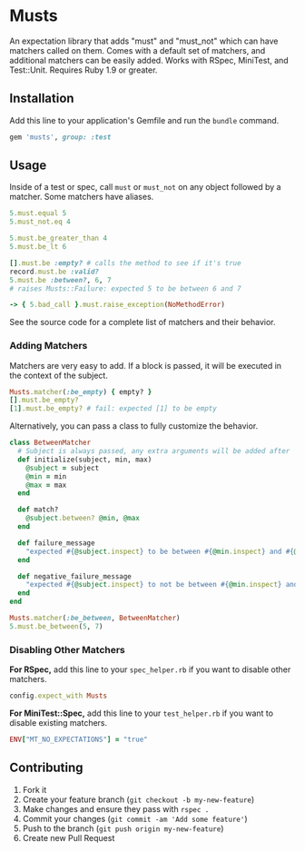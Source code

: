 # Musts

An expectation library that adds "must" and "must_not" which can have matchers called on them. Comes with a default set of matchers, and additional matchers can be easily added. Works with RSpec, MiniTest, and Test::Unit. Requires Ruby 1.9 or greater.


## Installation

Add this line to your application's Gemfile and run the `bundle` command.

```ruby
gem 'musts', group: :test
```


## Usage

Inside of a test or spec, call `must` or `must_not` on any object followed by a matcher. Some matchers have aliases.

```ruby
5.must.equal 5
5.must_not.eq 4

5.must.be_greater_than 4
5.must.be_lt 6

[].must.be :empty? # calls the method to see if it's true
record.must.be :valid?
5.must.be :between?, 6, 7
# raises Musts::Failure: expected 5 to be between 6 and 7

-> { 5.bad_call }.must.raise_exception(NoMethodError)
```

See the source code for a complete list of matchers and their behavior.


### Adding Matchers

Matchers are very easy to add. If a block is passed, it will be executed in the context of the subject.

```ruby
Musts.matcher(:be_empty) { empty? }
[].must.be_empty?
[1].must.be_empty? # fail: expected [1] to be empty
```

Alternatively, you can pass a class to fully customize the behavior.

```ruby
class BetweenMatcher
  # Subject is always passed, any extra arguments will be added after
  def initialize(subject, min, max)
    @subject = subject
    @min = min
    @max = max
  end

  def match?
    @subject.between? @min, @max
  end

  def failure_message
    "expected #{@subject.inspect} to be between #{@min.inspect} and #{@max.inspect}."
  end

  def negative_failure_message
    "expected #{@subject.inspect} to not be between #{@min.inspect} and #{@max.inspect}."
  end
end

Musts.matcher(:be_between, BetweenMatcher)
5.must.be_between(5, 7)
```


### Disabling Other Matchers

**For RSpec,** add this line to your `spec_helper.rb` if you want to disable other matchers.

```ruby
config.expect_with Musts
```

**For MiniTest::Spec,** add this line to your `test_helper.rb` if you want to disable existing matchers.

```ruby
ENV["MT_NO_EXPECTATIONS"] = "true"
```


## Contributing

1. Fork it
2. Create your feature branch (`git checkout -b my-new-feature`)
3. Make changes and ensure they pass with `rspec .`
4. Commit your changes (`git commit -am 'Add some feature'`)
5. Push to the branch (`git push origin my-new-feature`)
6. Create new Pull Request
